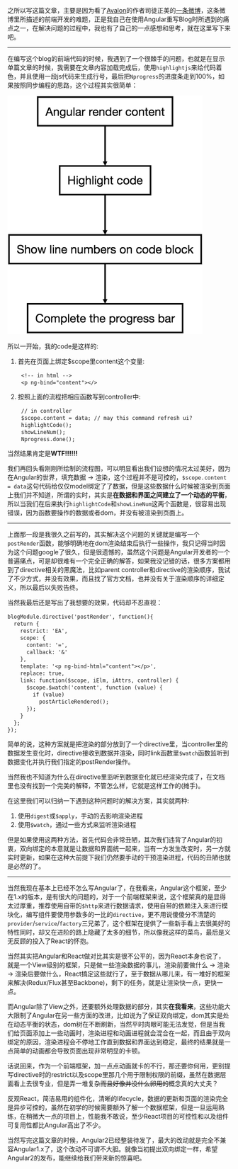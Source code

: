 之所以写这篇文章，主要是因为看了[Avalon](http://avalonjs.github.io/)的作者司徒正美的[一条微博](http://weibo.com/1896474751/CkpppycVZ?type=comment)，这条微博里所描述的前端开发的难题，正是我自己在使用Angular重写Blog时所遇到的痛点之一，在解决问题的过程中，我也有了自己的一点感想和思考，就在这里写下来吧。

---

在编写这个blog的前端代码的时候，我遇到了一个很棘手的问题，也就是在显示单篇文章的时候，我需要在文章内容加载完成后，使用```highlightjs```来给代码着色，并且使用一段js代码来生成行号，最后把```Nprogress```的进度条走到100%，如果按照同步编程的思路，这个过程其实很简单：

![](https://raw.githubusercontent.com/MrHuxu/img-repo/master/blog/angular%20vs.%20react.jpg)

所以一开始，我的code是这样的:

1. 首先在页面上绑定$scope里content这个变量:

        <!-- in html -->
        <p ng-bind="content"></>

2. 按照上面的流程把相应函数写到controller中:

		// in controller
		$scope.content = data; // may this command refresh ui?
		highlightCode();
		showLineNum();
		Nprogress.done();

当然结果肯定是**WTF!!!!!!**

我们再回头看刚刚所绘制的流程图，可以明显看出我们设想的情况太过美好，因为在Angular的世界，填充数据 -> 渲染，这个过程并不是可控的，```$scope.content = data```这句代码给仅仅model绑定了了数据，但是这些数据什么时候被渲染到页面上我们并不知道，所谓的实时，其实是**在数据和界面之间建立了一个动态的平衡**，所以当我们在后来执行```highlightCode```和```showLineNum```这两个函数是，很容易出现错误，因为函数要操作的数据或者dom，并没有被渲染到页面上。

---

上面那一段是我很久之前写的，其实解决这个问题的关键就是编写一个```postRender```函数，能够明确地在dom渲染结束后执行一些操作，我只记得当时因为这个问题google了很久，但是很遗憾的，虽然这个问题是Angular开发者的一个普遍痛点，可是却很难有一个完全正确的解答，如果我没记错的话，很多方案都用到了directive相关的黑魔法，比如parent controller和directive的渲染顺序，我试了不少方式，并没有效果，而且找了官方文档，也并没有关于渲染顺序的详细定义，所以最后以失败告终。

当然我最后还是写出了我想要的效果，代码却不忍直视：

    blogModule.directive('postRender', function(){
      return {
        restrict: 'EA',
        scope: {
          content: '=',
          callback: '&'
        },
        template: '<p ng-bind-html="content"></p>',
        replace: true,
        link: function($scope, iElm, iAttrs, controller) {
          $scope.$watch('content', function (value) {
            if (value)
              postArticleRendered();
          });
        }
      };
    });
    
简单的说，这种方案就是把渲染的部分放到了一个directive里，当controller里的数据发生变化时，directive接收到数据并渲染，同时link函数里```$watch```函数监听到数据变化并执行我们指定的postRender操作。

当然我也不知道为什么在directive里监听到数据变化就已经渲染完成了，在文档里也没有找到一个完美的解释，不管怎么样，它就是这样工作的(摊手)。

在这里我们可以归纳一下遇到这种问题时的解决方案，其实就两种:

1. 使用```digest```或```$apply```，手动的去影响渲染进程
2. 使用```$watch```，通过一些方式来监听渲染进程

但是如果使用这两种方法，首先代码会非常丑陋，其次我们违背了Angular的初衷，双向绑定的本意就是让数据和界面统一起来，当有一方发生改变时，另一方就实时更新，如果在这种大前提下我们仍然要手动的干预渲染进程，代码的丑陋也就是必然的了。

---

当然我现在基本上已经不怎么写Angular了，在我看来，Angular这个框架，至少在1.x的版本，是有很大的问题的，对于一个前端框架来说，这个框架真的是显得太过厚重，推荐使用自带的```$http```来进行数据请求，使用自带的依赖注入来进行模块化，编写组件要使用参数多的一比的```directive```，更不用说傻傻分不清楚的```provider```/```service```/```factory```三兄弟了，这个框架在提供了一些新手看上去很美好的特性同时，却又在进阶的路上隐藏了太多的细节，所以像我这样的菜鸟，最后是义无反顾的投入了React的怀抱。

当然其实把Angular和React做对比其实是很不公平的，因为React本身也说了，就是一个View级别的框架，只是做一些渲染数据的事儿，渲染前要做什么 -> 渲染 -> 渲染后要做什么，React搞定这些就行了，至于数据从哪儿来，有一堆好的框架来解决(Redux/Flux甚至Backbone)，剩下的任务，就是让渲染快一点，更快一点。

而Angular除了View之外，还要额外处理数据的部分，其实**在我看来**，这些功能大大限制了Angular在另一些方面的改进，比如说为了保证双向绑定，dom其实是处在动态平衡的状态，dom树在不断刷新，当然平时肉眼可能无法发觉，但是当我们给页面添加上一些动画时，渲染进程和动画进程就会混合在一起，而且由于双向绑定的原因，渲染进程会不停地工作直到数据和界面达到稳定，最终的结果就是一点简单的动画都会导致页面出现非常明显的卡顿。

话说回来，作为一个前端框架，加一点点动画就卡的不行，那还要你何用，更别提写directive时的restrict以及scope里那几个用于限制权限的前缀，虽然在数据层面看上去很专业，但是弄一堆复杂~~而且好像并没什么卵用的~~概念真的大丈夫？

反观React，简洁易用的组件化，清晰的lifecycle，数据的更新和页面的渲染完全是异步可控的，虽然在初学的时候需要额外了解一个数据框架，但是一旦运用熟练，在稍微大一点的项目上，性能我不敢说，至少React项目的可控性和以及组件可复用性都比Angular高出了不少。

当然写完这篇文章的时候，Angular2已经整装待发了，最大的改动就是完全不兼容Angular1.x了，这个改动不可谓不大胆。就像当初提出双向绑定一样，希望Angular2的发布，能继续给我们带来新的惊喜吧。